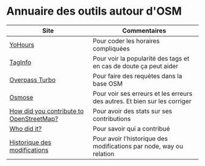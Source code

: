 # Annuaire des outils autour d'OSM

Site|Commentaires
---|---
[YoHours](https://projets.pavie.info/yohours/)|Pour coder les horaires compliquées
[TagInfo](https://taginfo.openstreetmap.org/)|Pour voir la popularité des tags et en cas de doute ça peut aider
[Overpass Turbo](https://overpass-turbo.eu/)|Pour faire des requètes dans la base OSM
[Osmose](http://osmose.openstreetmap.fr)|Pour voir ses erreurs et les erreurs des autres. Et bien sur les corriger
[How did you contribute to OpenStreetMap?](https://hdyc.neis-one.org/)|Pour avoir des stats sur ses contributions
[Who did it?](https://simon04.dev.openstreetmap.org/whodidit/)|Pour savoir qui a contribué
[Historique des modifications](https://osm.mapki.com/history/)|Pour avoir l'historique des modifications par node, way ou relation
